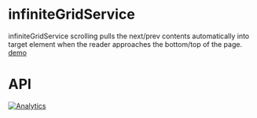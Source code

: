# infiniteGridService
infiniteGridService scrolling pulls the next/prev contents automatically into target element when the reader approaches the bottom/top of the page.
[demo](https://oss.navercorp.com/pages/egjs/egjs-experiment/infiniteGridService/demo/demo.html)
# API


[![Analytics](https://ga-beacon.appspot.com/UA-70842526-8/egjs-experiment/readme)](https://github.com/egjs/egjs-experiment)

